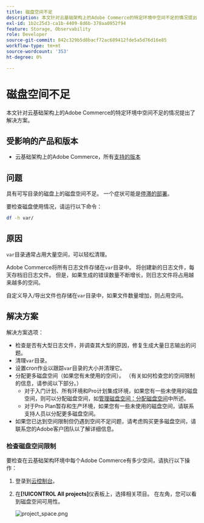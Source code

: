 ```yaml
---
title: 磁盘空间不足
description: 本文针对云基础架构上的Adobe Commerce的特定环境中空间不足的情况提出了解决方案。
exl-id: 1b2c25d3-ca1b-4409-8d6b-378aa0952f94
feature: Storage, Observability
role: Developer
source-git-commit: 842c329b5d8bacf72ac689412fde5a5d76d16e85
workflow-type: tm+mt
source-wordcount: '353'
ht-degree: 0%

---
```


# 磁盘空间不足

本文针对云基础架构上的Adobe Commerce的特定环境中空间不足的情况提出了解决方案。

## 受影响的产品和版本

* 云基础架构上的Adobe Commerce，所有[支持的版本](https://magento.com/sites/default/files/magento-software-lifecycle-policy.pdf)

## 问题

具有可写目录的磁盘上的磁盘空间不足。 一个症状可能是[停滞的部署](https://experienceleague.adobe.com/zh-hans/docs/experience-cloud-kcs/kbarticles/ka-26878)。

要检查磁盘使用情况，请运行以下命令：

```bash
df -h var/
```

## 原因

`var`目录通常占用大量空间，可以轻松清理。

Adobe Commerce将所有日志文件存储在`var`目录中。 将创建新的日志文件，每天存档旧日志文件。 但是，如果生成的错误数量不断增长，则日志文件将占用越来越多的空间。

自定义导入/导出文件也存储在`var`目录中，如果文件数量增加，则占用空间。

## 解决方案

解决方案选项：

* 检查是否有大型日志文件，并调查其大型的原因，修复生成大量日志输出的问题。
* 清理`var`目录。
* 设置cron作业以跟踪`var`目录的大小并清理它。
* 分配更多磁盘空间（如果您有未使用的空间）。 （有关如何检查您的空间限制的信息，请参阅以下部分。）
   * 对于入门计划、所有环境和Pro计划集成环境，如果您有一些未使用的磁盘空间，则可以分配磁盘空间，如[管理磁盘空间：分配磁盘空间](https://experienceleague.adobe.com/zh-hans/docs/commerce-cloud-service/user-guide/develop/storage/manage-disk-space#application-disk-space)中所述。
   * 对于Pro Plan暂存和生产环境，如果您有一些未使用的磁盘空间，请联系支持人员以分配更多磁盘空间。
* 如果您已达到空间限制但仍遇到空间不足问题，请考虑购买更多磁盘空间，请联系您的Adobe客户团队以了解详细信息。

### 检查磁盘空间限制

要检查在云基础架构环境中每个Adobe Commerce有多少空间，请执行以下操作：

1. 登录到[云控制台](https://console.adobecommerce.com)。
1. 在&#x200B;**[!UICONTROL All projects]**&#x200B;仪表板上，选择相关项目。 在左角，您可以看到磁盘空间可用性。

   ![project_space.png](/help/troubleshooting/miscellaneous/assets/project_space.png)
